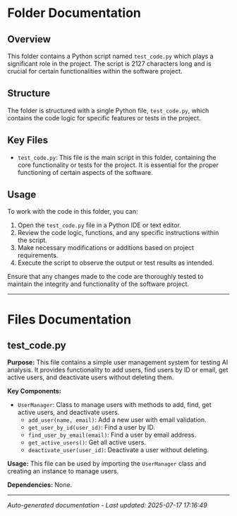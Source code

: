 # Folder Documentation

## Overview
This folder contains a Python script named `test_code.py` which plays a significant role in the project. The script is 2127 characters long and is crucial for certain functionalities within the software project.

## Structure
The folder is structured with a single Python file, `test_code.py`, which contains the code logic for specific features or tests in the project.

## Key Files
- `test_code.py`: This file is the main script in this folder, containing the core functionality or tests for the project. It is essential for the proper functioning of certain aspects of the software.

## Usage
To work with the code in this folder, you can:
1. Open the `test_code.py` file in a Python IDE or text editor.
2. Review the code logic, functions, and any specific instructions within the script.
3. Make necessary modifications or additions based on project requirements.
4. Execute the script to observe the output or test results as intended.

Ensure that any changes made to the code are thoroughly tested to maintain the integrity and functionality of the software project.

---

# Files Documentation

## test_code.py

**Purpose:** This file contains a simple user management system for testing AI analysis. It provides functionality to add users, find users by ID or email, get active users, and deactivate users without deleting them.

**Key Components:**
- `UserManager`: Class to manage users with methods to add, find, get active users, and deactivate users.
  - `add_user(name, email)`: Add a new user with email validation.
  - `get_user_by_id(user_id)`: Find a user by ID.
  - `find_user_by_email(email)`: Find a user by email address.
  - `get_active_users()`: Get all active users.
  - `deactivate_user(user_id)`: Deactivate a user without deleting.

**Usage:** This file can be used by importing the `UserManager` class and creating an instance to manage users.

**Dependencies:** None.

---
*Auto-generated documentation - Last updated: 2025-07-17 17:16:49*
